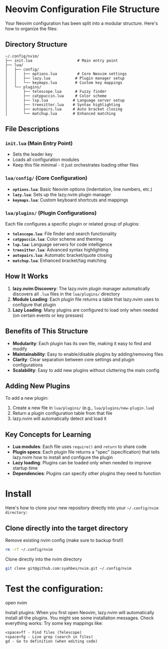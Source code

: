 # Neovim Configuration File Structure

Your Neovim configuration has been split into a modular structure. Here's how to organize the files:

## Directory Structure

```
~/.config/nvim/
├── init.lua                    # Main entry point
├── lua/
│   ├── config/
│   │   ├── options.lua         # Core Neovim settings
│   │   ├── lazy.lua           # Plugin manager setup
│   │   └── keymaps.lua        # Custom key mappings
│   └── plugins/
│       ├── telescope.lua      # Fuzzy finder
│       ├── catppuccin.lua     # Color scheme
│       ├── lsp.lua           # Language server setup
│       ├── treesitter.lua    # Syntax highlighting
│       ├── autopairs.lua     # Auto bracket closing
│       └── matchup.lua       # Enhanced matching
```

## File Descriptions

### `init.lua` (Main Entry Point)
- Sets the leader key
- Loads all configuration modules
- Keep this file minimal - it just orchestrates loading other files

### `lua/config/` (Core Configuration)
- **`options.lua`**: Basic Neovim options (indentation, line numbers, etc.)
- **`lazy.lua`**: Sets up the lazy.nvim plugin manager
- **`keymaps.lua`**: Custom keyboard shortcuts and mappings

### `lua/plugins/` (Plugin Configurations)
Each file configures a specific plugin or related group of plugins:
- **`telescope.lua`**: File finder and search functionality
- **`catppuccin.lua`**: Color scheme and theming
- **`lsp.lua`**: Language servers for code intelligence
- **`treesitter.lua`**: Advanced syntax highlighting
- **`autopairs.lua`**: Automatic bracket/quote closing
- **`matchup.lua`**: Enhanced bracket/tag matching

## How It Works

1. **lazy.nvim Discovery**: The lazy.nvim plugin manager automatically discovers all `.lua` files in the `lua/plugins/` directory
2. **Module Loading**: Each plugin file returns a table that lazy.nvim uses to configure that plugin
3. **Lazy Loading**: Many plugins are configured to load only when needed (on certain events or key presses)

## Benefits of This Structure

- **Modularity**: Each plugin has its own file, making it easy to find and modify
- **Maintainability**: Easy to enable/disable plugins by adding/removing files
- **Clarity**: Clear separation between core settings and plugin configurations
- **Scalability**: Easy to add new plugins without cluttering the main config

## Adding New Plugins

To add a new plugin:
1. Create a new file in `lua/plugins/` (e.g., `lua/plugins/new-plugin.lua`)
2. Return a plugin configuration table from that file
3. lazy.nvim will automatically detect and load it

## Key Concepts for Learning

- **Lua modules**: Each file uses `require()` and `return` to share code
- **Plugin specs**: Each plugin file returns a "spec" (specification) that tells lazy.nvim how to install and configure the plugin
- **Lazy loading**: Plugins can be loaded only when needed to improve startup time
- **Dependencies**: Plugins can specify other plugins they need to function


# Install
Here's how to clone your new repository directly into your `~/.config/nvim directory:`

## Clone directly into the target directory

Remove existing nvim config (make sure to backup first!)
```bash
rm -rf ~/.config/nvim
```

Clone directly into the nvim directory
```bash
git clone git@github.com:syahbes/nvim.git ~/.config/nvim
```

# Test the configuration:

open nvim

Install plugins: When you first open Neovim, lazy.nvim will automatically install all the plugins. You might see some installation messages.
Check everything works: Try some key mappings like:

```
<space>ff - Find files (Telescope)
<space>fg - Live grep (search in files)
gd - Go to definition (when editing code)
```

